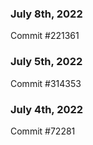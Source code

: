### July 8th, 2022

Commit #221361

### July 5th, 2022

Commit #314353


### July 4th, 2022

Commit #72281
